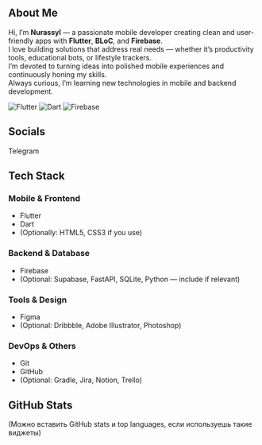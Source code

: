 ## About Me

Hi, I’m **Nurassyl** — a passionate mobile developer creating clean and user-friendly apps with **Flutter**, **BLoC**, and **Firebase**.  
I love building solutions that address real needs — whether it’s productivity tools, educational bots, or lifestyle trackers.  
I’m devoted to turning ideas into polished mobile experiences and continuously honing my skills.  
Always curious, I’m learning new technologies in mobile and backend development.

![Flutter](https://img.shields.io/badge/Flutter-02569B?style=for-the-badge&logo=flutter&logoColor=white)
![Dart](https://img.shields.io/badge/Dart-0175C2?style=for-the-badge&logo=dart&logoColor=white)
![Firebase]([https://img.shields.io/badge/Firebase-FFCA28?style=for-the-badge&logo=firebase&logoColor=black](https://camo.githubusercontent.com/22f442795c91e0a7f3a7d4461ed87da0442a03f2709711f214416fc8d3b5d0e1/68747470733a2f2f696d672e736869656c64732e696f2f62616467652f46697265626173652d4646434132383f7374796c653d666c6174266c6f676f3d6669726562617365266c6f676f436f6c6f723d626c61636b))

## Socials
Telegram

## Tech Stack

### Mobile & Frontend
- Flutter  
- Dart  
- (Optionally: HTML5, CSS3 if you use)

### Backend & Database
- Firebase  
- (Optional: Supabase, FastAPI, SQLite, Python — include if relevant)

### Tools & Design
- Figma  
- (Optional: Dribbble, Adobe Illustrator, Photoshop)

### DevOps & Others
- Git  
- GitHub  
- (Optional: Gradle, Jira, Notion, Trello)

## GitHub Stats
(Можно вставить GitHub stats и top languages, если используешь такие виджеты)
